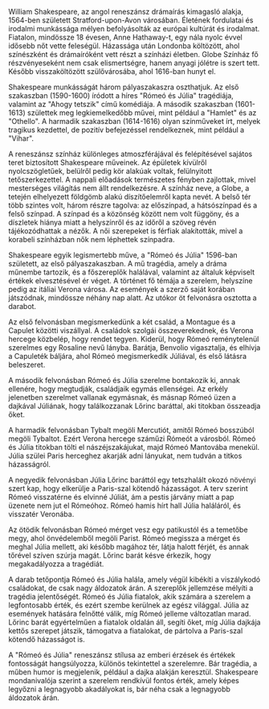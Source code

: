 William Shakespeare, az angol reneszánsz drámaírás kimagasló alakja, 1564-ben született Stratford-upon-Avon városában. Életének fordulatai és irodalmi munkássága mélyen befolyásolták az európai kultúrát és irodalmat. Fiatalon, mindössze 18 évesen, Anne Hathaway-t, egy nála nyolc évvel idősebb nőt vette feleségül. Házassága után Londonba költözött, ahol színészként és drámaíróként vett részt a színházi életben. Globe Színház fő részvényeseként nem csak elismertségre, hanem anyagi jólétre is szert tett. Később visszaköltözött szülővárosába, ahol 1616-ban hunyt el.

Shakespeare munkásságát három pályaszakaszra oszthatjuk. Az első szakaszban (1590-1600) íródott a híres "Rómeó és Júlia" tragédiája, valamint az "Ahogy tetszik" című komédiája. A második szakaszban (1601-1613) születtek meg legkiemelkedőbb művei, mint például a "Hamlet" és az "Othello". A harmadik szakaszban (1614-1616) olyan színműveket írt, melyek tragikus kezdettel, de pozitív befejezéssel rendelkeznek, mint például a "Vihar".

A reneszánsz színház különleges atmoszférájával és felépítésével sajátos teret biztosított Shakespeare műveinek. Az épületek kívülről nyolcszögletűek, belülről pedig kör alakúak voltak, felülnyitott tetőszerkezettel. A nappali előadások természetes fényben zajlottak, mivel mesterséges világítás nem állt rendelkezésre. A színház neve, a Globe, a tetején elhelyezett földgömb alakú díszítőelemről kapta nevét. A belső tér több szintes volt, három részre tagolva: az előszínpad, a hátsószínpad és a felső színpad. A színpad és a közönség között nem volt függöny, és a díszletek hiánya miatt a helyszínről és az időről a szöveg révén tájékozódhattak a nézők. A női szerepeket is férfiak alakították, mivel a korabeli színházban nők nem léphettek színpadra.

Shakespeare egyik legismertebb műve, a "Rómeó és Júlia" 1596-ban született, az első pályaszakaszban. A mű tragédia, amely a dráma műnembe tartozik, és a főszereplők halálával, valamint az általuk képviselt értékek elvesztésével ér véget. A történet fő témája a szerelem, helyszíne pedig az itáliai Verona városa. Az események a szerző saját korában játszódnak, mindössze néhány nap alatt. Az utókor öt felvonásra osztotta a darabot.

Az első felvonásban megismerkedünk a két család, a Montague és a Capulet közötti viszállyal. A családok szolgái összeverekednek, és Verona hercege közbelép, hogy rendet tegyen. Kiderül, hogy Rómeó reménytelenül szerelmes egy Rosaline nevű lányba. Barátja, Benvolio vigasztalja, és elhívja a Capuleték báljára, ahol Rómeó megismerkedik Júliával, és első látásra beleszeret.

A második felvonásban Rómeó és Júlia szerelme bontakozik ki, annak ellenére, hogy megtudják, családjaik egymás ellenségei. Az erkély jelenetben szerelmet vallanak egymásnak, és másnap Rómeó üzen a dajkával Júliának, hogy találkozzanak Lőrinc baráttal, aki titokban összeadja őket.

A harmadik felvonásban Tybalt megöli Mercutiót, amitől Rómeó bosszúból megöli Tybaltot. Ezért Verona hercege száműzi Rómeót a városból. Rómeó és Júlia titokban tölti el nászéjszakájukat, majd Rómeó Mantovába menekül. Júlia szülei Paris herceghez akarják adni lányukat, nem tudván a titkos házasságról.

A negyedik felvonásban Júlia Lőrinc baráttól egy tetszhalált okozó növényi szert kap, hogy elkerülje a Paris-szal kötendő házasságot. A terv szerint Rómeó visszatérne és elvinné Júliát, ám a pestis járvány miatt a pap üzenete nem jut el Rómeóhoz. Rómeó hamis hírt hall Júlia haláláról, és visszatér Veronába.

Az ötödik felvonásban Rómeó mérget vesz egy patikustól és a temetőbe megy, ahol önvédelemből megöli Parist. Rómeó megissza a mérget és meghal Júlia mellett, aki később magához tér, látja halott férjét, és annak tőrével szíven szúrja magát. Lőrinc barát késve érkezik, hogy megakadályozza a tragédiát.

A darab tetőpontja Rómeó és Júlia halála, amely végül kibékíti a viszálykodó családokat, de csak nagy áldozatok árán. A szereplők jellemzése mélyíti a tragédia jelentőségét. Rómeó és Júlia fiatalok, akik számára a szerelem a legfontosabb érték, és ezért szembe kerülnek az egész világgal. Júlia az események hatására felnőtté válik, míg Rómeó jelleme változatlan marad. Lőrinc barát egyértelműen a fiatalok oldalán áll, segíti őket, míg Júlia dajkája kettős szerepet játszik, támogatva a fiatalokat, de pártolva a Paris-szal kötendő házasságot is.

A "Rómeó és Júlia" reneszánsz stílusa az emberi érzések és értékek fontosságát hangsúlyozza, különös tekintettel a szerelemre. Bár tragédia, a műben humor is megjelenik, például a dajka alakján keresztül. Shakespeare mondanivalója szerint a szerelem rendkívül fontos érték, amely képes legyőzni a legnagyobb akadályokat is, bár néha csak a legnagyobb áldozatok árán.